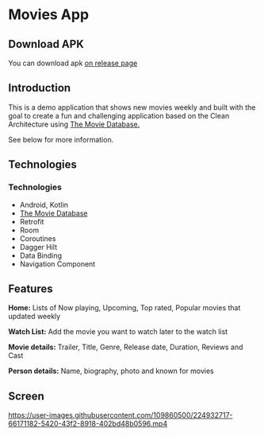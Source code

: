 # Movies App

## Download APK

You can download apk [on release page](https://github.com/vusalrahimli/MoviesApp/blob/master/apk/moviesapp.apk)

## Introduction
This is a demo application that shows new movies weekly and built with the goal to create a fun and challenging application based on the Clean Architecture 
using [The Movie Database.](https://www.themoviedb.org/)

See below for more information.

## Technologies

### Technologies
* Android, Kotlin
* [The Movie Database](https://www.themoviedb.org/)
* Retrofit
* Room 
* Coroutines
* Dagger Hilt
* Data Binding
* Navigation Component 

## Features

**Home:** Lists of Now playing, Upcoming, Top rated, Popular movies that updated weekly

**Watch List:** Add the movie you want to watch later to the watch list

**Movie details:** Trailer, Title, Genre, Release date, Duration, Reviews and Cast

**Person details:** Name, biography, photo and known for movies

## Screen


https://user-images.githubusercontent.com/109860500/224932717-66171182-5420-43f2-8918-402bd48b0596.mp4










